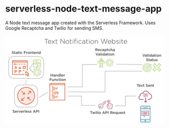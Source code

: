 # serverless-node-text-message-app
A Node text message app created with the Serverless Framework. Uses Google Recaptcha and Twilio for sending SMS.

![Email Reminder](/img/text_notification_website.png)